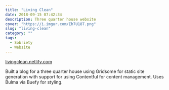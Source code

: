 ```yaml
---
title: "Living Clean"
date: 2018-09-15 07:42:34
description: Three quarter house website
cover: "https://i.imgur.com/Eh7U18T.png"
slug: "living-clean"
category: ""
tags:
  - Sobriety
  - Website
---
```


[livingclean.netlify.com](https://livingclean.netlify.com)

Built a blog for a three quarter house using Gridsome for static site generation with support for using Contentful for content management.
Uses Bulma via Buefy for styling.
